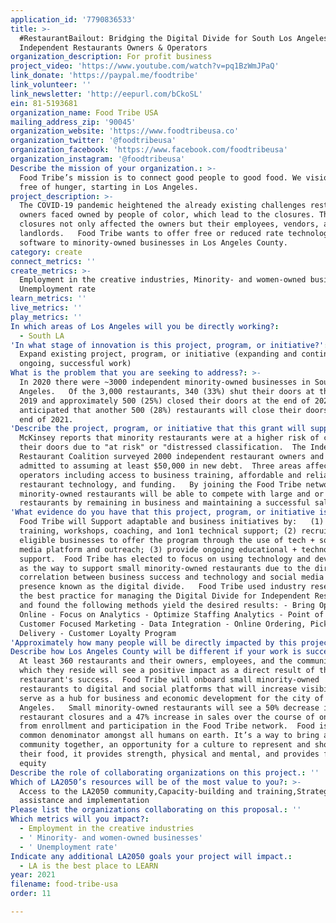 ```yaml
---
application_id: '7790836533'
title: >-
  #RestaurantBailout: Bridging the Digital Divide for South Los Angeles
  Independent Restaurants Owners & Operators
organization_description: For profit business
project_video: 'https://www.youtube.com/watch?v=pq1BzWmJPaQ'
link_donate: 'https://paypal.me/foodtribe'
link_volunteer: ''
link_newsletter: 'http://eepurl.com/bCkoSL'
ein: 81-5193681
organization_name: Food Tribe USA
mailing_address_zip: '90045'
organization_website: 'https://www.foodtribeusa.co'
organization_twitter: '@foodtribeusa'
organization_facebook: 'https://www.facebook.com/foodtribeusa'
organization_instagram: '@foodtribeusa'
Describe the mission of your organization.: >-
  Food Tribe’s mission is to connect good people to good food. We vision a world
  free of hunger, starting in Los Angeles. 
project_description: >-
  The COVID-19 pandemic heightened the already existing challenges restaurant
  owners faced owned by people of color, which lead to the closures. These
  closures not only affected the owners but their employees, vendors, and
  landlords.   Food Tribe wants to offer free or reduced rate technology
  software to minority-owned businesses in Los Angeles County. 
category: create
connect_metrics: ''
create_metrics: >-
  Employment in the creative industries, Minority- and women-owned businesses,
  Unemployment rate
learn_metrics: ''
live_metrics: ''
play_metrics: ''
In which areas of Los Angeles will you be directly working?:
  - South LA
'In what stage of innovation is this project, program, or initiative?': >-
  Expand existing project, program, or initiative (expanding and continuing
  ongoing, successful work)
What is the problem that you are seeking to address?: >-
  In 2020 there were ~3000 independent minority-owned businesses in South Los
  Angeles.   Of the 3,000 restaurants, 340 (33%) shut their doors at the end of
  2019 and approximately 500 (25%) closed their doors at the end of 2020.  It’s
  anticipated that another 500 (28%) restaurants will close their doors by the
  end of 2021.   
'Describe the project, program, or initiative that this grant will support to address the problem identified.': >-
  McKinsey reports that minority restaurants were at a higher risk of closing
  their doors due to "at risk" or "distressed classification.  The Independent
  Restaurant Coalition surveyed 2000 independent restaurant owners and 3/4
  admitted to assuming at least $50,000 in new debt.  Three areas affect
  operators including access to business training, affordable and reliable
  restaurant technology, and funding.   By joining the Food Tribe network, small
  minority-owned restaurants will be able to compete with large and or chain
  restaurants by remaining in business and maintaining a successful sales rate.
'What evidence do you have that this project, program, or initiative is or will be successful, and how will you define and measure success?': >-
  Food Tribe will Support adaptable and business initiatives by:   (1) offering
  training, workshops, coaching, and 1on1 technical support; (2) recruit
  eligible businesses to offer the program through the use of tech + social
  media platform and outreach; (3) provide ongoing educational + technological
  support.  Food Tribe has elected to focus on using technology and development
  as the way to support small minority-owned restaurants due to the direct
  correlation between business success and technology and social media use and
  presence known as the digital divide.   Food Tribe used industry research on
  the best practice for managing the Digital Divide for Independent Restaurants
  and found the following methods yield the desired results: - Bring Operations
  Online - Focus on Analytics - Optimize Staffing Analytics - Point of Sale -
  Customer Focused Marketing - Data Integration - Online Ordering, Pick Up +
  Delivery - Customer Loyalty Program 
'Approximately how many people will be directly impacted by this project, program, or initiative?': '360'
Describe how Los Angeles County will be different if your work is successful.: >-
  At least 360 restaurants and their owners, employees, and the communities in
  which they reside will see a positive impact as a direct result of the
  restaurant's success.  Food Tribe will onboard small minority-owned
  restaurants to digital and social platforms that will increase visibility and
  serve as a hub for business and economic development for the city of Los
  Angeles.   Small minority-owned restaurants will see a 50% decrease in
  restaurant closures and a 47% increase in sales over the course of one year
  from enrollment and participation in the Food Tribe network.  Food is the one
  common denominator amongst all humans on earth. It’s a way to bring a
  community together, an opportunity for a culture to represent and showcase
  their food, it provides strength, physical and mental, and provides financial
  equity
Describe the role of collaborating organizations on this project.: ''
Which of LA2050’s resources will be of the most value to you?: >-
  Access to the LA2050 community,Capacity-building and training,Strategy
  assistance and implementation
Please list the organizations collaborating on this proposal.: ''
Which metrics will you impact?:
  - Employment in the creative industries
  - ' Minority- and women-owned businesses'
  - ' Unemployment rate'
Indicate any additional LA2050 goals your project will impact.:
  - LA is the best place to LEARN
year: 2021
filename: food-tribe-usa
order: 11

---
```

